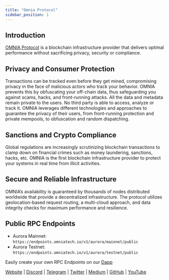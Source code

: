 ```yaml
---
title: "Omnia Protocol"
sidebar_position: 1
---
```


## Introduction

[OMNIA Protocol](https://omniatech.io) is a blockchain infrastructure provider that delivers optimal performance without sacrificing privacy, security or compliance.

## Privacy and Consumer Protection
Transactions can be tracked even before they get mined, compromising privacy in the face of malicious actors who track your behavior. OMNIA prevents this by obfuscating your off-chain data, thus safeguarding you against scams, hacks, and front-running attacks. All the data and metadata remain private to the users. No third party is able to access, analyze or track it. OMNIA leverages different technologies and approaches to guarantee the privacy of their users, from front-running protection and private mempools, to obfuscation and random dispatching. 

## Sanctions and Crypto Compliance
Global regulations are increasingly scrutinizing blockchain transactions to clamp down on financial crimes such as money laundering, sanctions, hacks, etc. 
OMNIA is the first blockchain infrastructure provider to protect your systems in real time from illicit activities.

## Secure and Reliable Infrastructure
OMNIA’s availability is guaranteed by thousands of nodes distributed worldwide that provide a decentralized infrastructure. The protocol utilizes geolocation-based request routing, a multi-cloud approach, and data integrity checks for maximum performance and resilience.

## Public RPC Endpoints
- Aurora Mainnet: `https://endpoints.omniatech.io/v1/aurora/mainnet/public`
- Aurora Testnet: `https://endpoints.omniatech.io/v1/aurora/testnet/public`

Easily create your own RPC Endpoints on our [Dapp](https://app.omniatech.io)

[Website](https://omniatech.io) |
[Discord](https://discord.com/invite/omniaprotocol) |
[Telegram](https://t.me/Omnia_protocol) |
[Twitter](https://twitter.com/omnia_protocol) |
[Medium](https://medium.com/omniaprotocol) |
[GitHub](https://github.com/omniaprotocol) |
[YouTube](https://www.youtube.com/@omniaprotocol)
